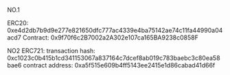 NO.1

ERC20: 0xe4d2db7b9d9e277e821650dfc777ac4339e4ba75142ae74c11fa44990a04acd7
Contract: 0x9f70f6c2B7002a2A302e107ca165BA9238c0858F

NO2
ERC721:
transaction hash: 0xc1023c0b415b1cd341153067a837164c7dcef8ab019c783baebc3c80ea58bae6
contract address:
0xa5f515e609b4ff5143ee2415e1d86cabad41d66f
